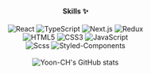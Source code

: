 <div align="center">

#### Skills ✨
![React](https://img.shields.io/badge/React-13d6f4.svg?style=for-the-badge&logo=react&logoColor=white)
![TypeScript](https://img.shields.io/badge/typescript-4092f7.svg?style=for-the-badge&logo=typescript&logoColor=white)
![Next.js](https://img.shields.io/badge/Next.js-6f7072.svg?style=for-the-badge&logo=Next.js&logoColor=white)
![Redux](https://img.shields.io/badge/Redux-aa15ea.svg?style=for-the-badge&logo=Redux&logoColor=#764ABC)
 </br>
![HTML5](https://img.shields.io/badge/HTML5-E34F26.svg?style=for-the-badge&logo=HTML5&logoColor=white)
![CSS3](https://img.shields.io/badge/CSS3-1572B6.svg?style=for-the-badge&logo=CSS3&logoColor=white)
![JavaScript](https://img.shields.io/badge/javascript-bcb351.svg?style=for-the-badge&logo=javascript&logoColor=%23F7DF1E)
</br>
![Scss](https://img.shields.io/badge/Scss-CC6699.svg?style=for-the-badge&logo=Sass&logoColor=white)
![Styled-Components](https://img.shields.io/badge/Styled-Components-pink.svg?style=for-the-badge&logo=Styled-Components&logoColor=white)
</br>
</br>
![Yoon-CH's GitHub stats](https://github-readme-stats.vercel.app/api?username=Yoon-CH&theme=blue&show_icons=true)
<div/>
